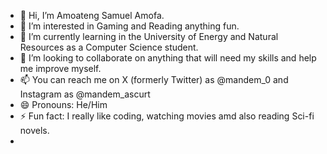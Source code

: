 - 👋 Hi, I’m Amoateng Samuel Amofa.
- 👀 I’m interested in Gaming and Reading anything fun.
- 🌱 I’m currently learning in the University of Energy and Natural Resources as a Computer Science student.
- 💞️ I’m looking to collaborate on anything that will need my skills and help me improve myself.
- 📫 You can reach me on X (formerly Twitter) as @mandem_0 and Instagram as @mandem_ascurt
- 😄 Pronouns: He/Him
- ⚡ Fun fact: I really like coding, watching movies amd also reading Sci-fi novels.
- 
<!---
Mandem-AsCurt/Mandem-AsCurt is a ✨ special ✨ repository because its `README.md` (this file) appears on your GitHub profile.
You can click the Preview link to take a look at your changes.
--->
